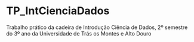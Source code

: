 # TP_IntCienciaDados
Trabalho prático da cadeira de Introdução Ciência de Dados, 2º semestre do 3º ano da Universidade de Trás os Montes e Alto Douro
